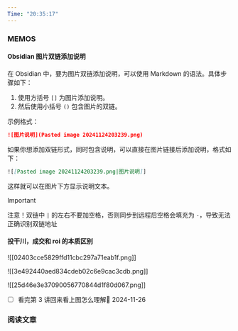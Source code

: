 ```yaml
---
Time: "20:35:17"
---
```


### MEMOS

#### Obsidian 图片双链添加说明

在 Obsidian 中，要为图片双链添加说明，可以使用 Markdown 的语法。具体步骤如下：

1. 使用方括号 `[]` 为图片添加说明。
2. 然后使用小括号 `()` 包含图片的双链。

示例格式：

```markdown
![图片说明](Pasted image 20241124203239.png)
```

如果你想添加双链形式，同时包含说明，可以直接在图片链接后添加说明，格式如下：

```markdown
![[Pasted image 20241124203239.png|图片说明]]
```

这样就可以在图片下方显示说明文本。

> [!important]
> 注意！双链中 `|` 的左右不要加空格，否则同步到远程后空格会填充为 `-`，导致无法正确识别双链地址


#### 投干川，成交和 roi 的本质区别

![[02403cce5829ffd11cbc297a71eab1f.png]]

![[3e492440aed834cdeb02c6e9cac3cdb.png]]

![[25d46e3e37090056770844d1f80d067.png]]

- [ ] 看完第 3 讲回来看上图怎么理解📅 2024-11-26 

### 阅读文章






